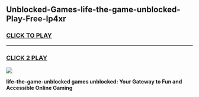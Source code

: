 
## Unblocked-Games-life-the-game-unblocked-Play-Free-lp4xr
<h3>
<a href="https://premium76.site?title=life-the-game-unblocked&ref=15A">CLICK TO PLAY</a></h3>
<hr>

<h3>
<a href="https://premium76.site?title=life-the-game-unblocked&ref=15A">CLICK 2 PLAY</a>
  
</h3>

<a href="https://premium76.site?title=life-the-game-unblocked&ref=15A"><img src="https://clearcache.store/games.png"></a>


**life-the-game-unblocked games unblocked: Your Gateway to Fun and Accessible Online Gaming**
